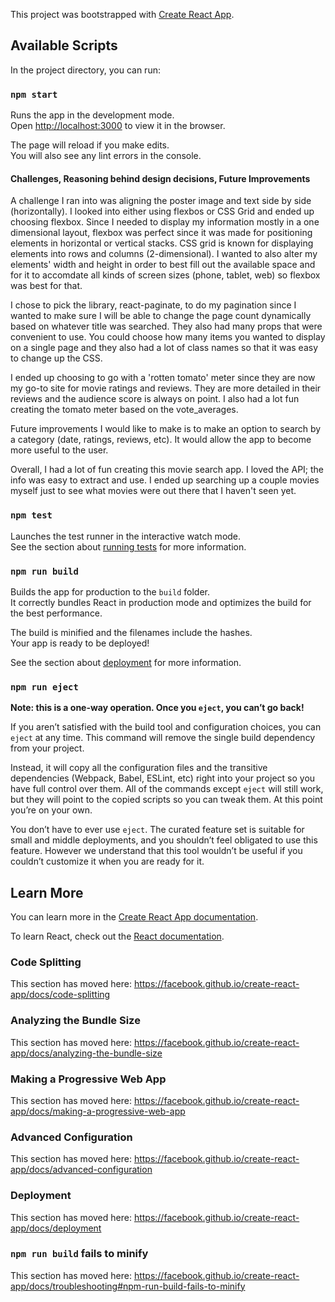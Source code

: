 This project was bootstrapped with [Create React App](https://github.com/facebook/create-react-app).

## Available Scripts

In the project directory, you can run:

### `npm start`

Runs the app in the development mode.<br>
Open [http://localhost:3000](http://localhost:3000) to view it in the browser.

The page will reload if you make edits.<br>
You will also see any lint errors in the console.


#### Challenges, Reasoning behind design decisions, Future Improvements 

A challenge I ran into was aligning the poster image and text side by side (horizontally). I looked into either using flexbos or CSS Grid and ended up choosing flexbox. Since I needed to display my information mostly in a one dimensional layout, flexbox was perfect since it was made for positioning elements in horizontal or vertical stacks. CSS grid is known for displaying elements into rows and columns (2-dimensional). I wanted to also alter my elements' width and height in order to best fill out the available space and for it to accomdate all kinds of screen sizes (phone, tablet, web) so flexbox was best for that. 

I chose to pick the library, react-paginate, to do my pagination since I wanted to make sure I will be able to change the page count dynamically based on whatever title was searched. They also had many props that were convenient to use. You could choose how many items you wanted to display on a single page and they also had a lot of class names so that it was easy to change up the CSS.  

I ended up choosing to go with a 'rotten tomato' meter since they are now my go-to site for movie ratings and reviews. They are more detailed in their reviews and the audience score is always on point. I also had a lot fun creating the tomato meter based on the vote_averages.

Future improvements I would like to make is to make an option to search by a category (date, ratings, reviews, etc). It would allow the app to become more useful to the user. 

Overall, I had a lot of fun creating this movie search app. I loved the API; the info was easy to extract and use. I ended up searching up a couple movies myself just to see what movies were out there that I haven't seen yet. 


### `npm test`

Launches the test runner in the interactive watch mode.<br>
See the section about [running tests](https://facebook.github.io/create-react-app/docs/running-tests) for more information.

### `npm run build`

Builds the app for production to the `build` folder.<br>
It correctly bundles React in production mode and optimizes the build for the best performance.

The build is minified and the filenames include the hashes.<br>
Your app is ready to be deployed!

See the section about [deployment](https://facebook.github.io/create-react-app/docs/deployment) for more information.

### `npm run eject`

**Note: this is a one-way operation. Once you `eject`, you can’t go back!**

If you aren’t satisfied with the build tool and configuration choices, you can `eject` at any time. This command will remove the single build dependency from your project.

Instead, it will copy all the configuration files and the transitive dependencies (Webpack, Babel, ESLint, etc) right into your project so you have full control over them. All of the commands except `eject` will still work, but they will point to the copied scripts so you can tweak them. At this point you’re on your own.

You don’t have to ever use `eject`. The curated feature set is suitable for small and middle deployments, and you shouldn’t feel obligated to use this feature. However we understand that this tool wouldn’t be useful if you couldn’t customize it when you are ready for it.

## Learn More

You can learn more in the [Create React App documentation](https://facebook.github.io/create-react-app/docs/getting-started).

To learn React, check out the [React documentation](https://reactjs.org/).

### Code Splitting

This section has moved here: https://facebook.github.io/create-react-app/docs/code-splitting

### Analyzing the Bundle Size

This section has moved here: https://facebook.github.io/create-react-app/docs/analyzing-the-bundle-size

### Making a Progressive Web App

This section has moved here: https://facebook.github.io/create-react-app/docs/making-a-progressive-web-app

### Advanced Configuration

This section has moved here: https://facebook.github.io/create-react-app/docs/advanced-configuration

### Deployment

This section has moved here: https://facebook.github.io/create-react-app/docs/deployment

### `npm run build` fails to minify

This section has moved here: https://facebook.github.io/create-react-app/docs/troubleshooting#npm-run-build-fails-to-minify
